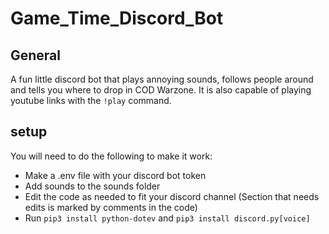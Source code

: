 # Game_Time_Discord_Bot

## General

A fun little discord bot that plays annoying sounds, follows people around and tells you where to drop in COD Warzone. It is also capable of playing youtube links with the `!play` command.

## setup
You will need to do the following to make it work:
+ Make a .env file with your discord bot token
+ Add sounds to the sounds folder
+ Edit the code as needed to fit your discord channel (Section that needs edits is marked by comments in the code)
+ Run `pip3 install python-dotev` and `pip3 install discord.py[voice]`


